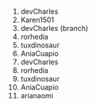 1. devCharles
2. Karen1501
1. devCharles (branch)
2. rorhedia
3. tuxdinosaur
4. AniaCuapio
1. devCharles
2. rorhedia
3. tuxdinosaur
4. AniaCuapio
5. arianaomi
